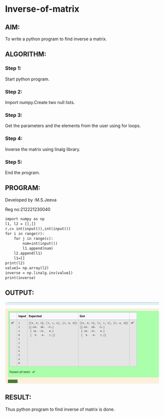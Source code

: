 # Inverse-of-matrix

## AIM:
To write a python program to find inverse a matrix.

## ALGORITHM:
### Step 1:
Start python program.
### Step 2:
Import numpy.Create two null lists.
### Step 3:
Get the parameters and the elements from the user using for loops.
### Step 4:
Inverse the matrix using linalg library.
### Step 5:
End the program.

## PROGRAM:
Developed by :M.S.Jeeva

Reg no:212221230040

```
import numpy as np
l1, l2 = [],[]
r,c= int(input()),int(input())
for i in range(r):
    for j in range(c):
        num=int(input())
        l1.append(num)
    l2.append(l1)
    l1=[]
print(l2)
value1= np.array(l2)
inverse = np.linalg.inv(value1)
print(inverse)
```
## OUTPUT:
![](out.jpg)

## RESULT:
Thus python program to find inverse of matrix is done.






















